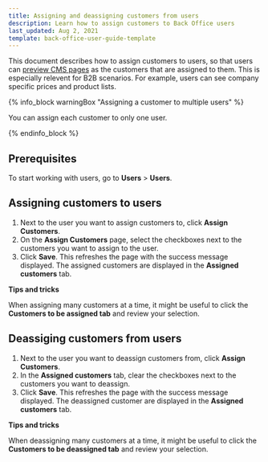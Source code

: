 ```yaml
---
title: Assigning and deassigning customers from users
description: Learn how to assign customers to Back Office users
last_updated: Aug 2, 2021
template: back-office-user-guide-template
---
```


This document describes how to assign customers to users, so that users can [preview CMS pages](/docs/scos/user/back-office-user-guides/{{page.version}}/content/pages/managing-cms-pages.html#previewing-cms-pages) as the customers that are assigned to them. This is especially relevent for B2B scenarios. For example, users can see company specific prices and product lists.

{% info_block warningBox "Assigning a customer to multiple users" %}

You can assign each customer to only one user.

{% endinfo_block %}


## Prerequisites

To start working with users, go to **Users** > **Users**.

## Assigning customers to users

1. Next to the user you want to assign customers to, click **Assign Customers**.
2. On the **Assign Customers** page, select the checkboxes next to the customers you want to assign to the user.
3. Click **Save**.
    This refreshes the page with the success message displayed. The assigned customers are displayed in the **Assigned customers** tab.


**Tips and tricks**

When assigning many customers at a time, it might be useful to click the **Customers to be assigned tab** and review your selection.



## Deassiging customers from users

1. Next to the user you want to deassign customers from, click **Assign Customers**.
2. In the **Assigned customers** tab, clear the checkboxes next to the customers you want to deassign.
3. Click **Save**.
    This refreshes the page with the success message displayed. The deassigned customer are displayed in the **Assigned customers** tab.  


**Tips and tricks**

When deassigning many customers at a time, it might be useful to click the **Customers to be deassigned tab** and review your selection.    
